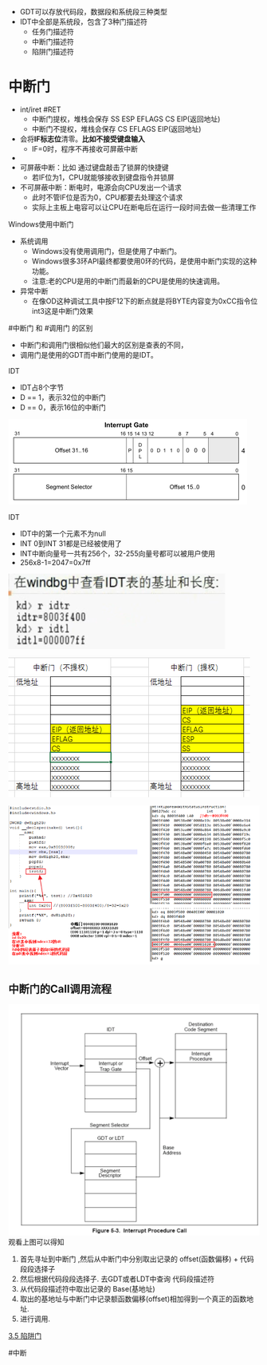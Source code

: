 - GDT可以存放代码段，数据段和系统段三种类型
- IDT中全部是系统段，包含了3种门描述符
	- 任务门描述符
	- 中断门描述符
	- 陷阱门描述符

# 中断门
- int/iret #RET 
	- 中断门提权，堆栈会保存 SS ESP EFLAGS CS EIP(返回地址) 
	- 中断门不提权，堆栈会保存  CS EFLAGS EIP(返回地址) 
- 会将**IF标志位**清零。**比如不接受键盘输入**
	- IF=0时，程序不再接收可屏蔽中断
- 
- 可屏蔽中断：比如 通过键盘敲击了锁屏的快捷键
	- 若IF位为1，CPU就能够接收到键盘指令并锁屏
- 不可屏蔽中断：断电时，电源会向CPU发出一个请求
	- 此时不管IF位是否为0，CPU都要去处理这个请求
	- 实际上主板上电容可以让CPU在断电后在运行一段时间去做一些清理工作

Windows使用中断门
- 系统调用
	- Windows没有使用调用门，但是使用了中断门。	
	- Windows很多3环API最终都要使用0环的代码，是使用中断门实现的这种功能。
	- 注意:老的CPU是用的中断门而最新的CPU是使用的快速调用。
- 异常中断
	- 在像OD这种调试工具中按F12下的断点就是将BYTE内容变为0xCC指令位int3这是中断门效果

#中断门 和 #调用门 的区别
- 中断门和调用门很相似他们最大的区别是查表的不同，
- 调用门是使用的GDT而中断门使用的是IDT。

IDT
- IDT占8个字节
- D == 1，表示32位的中断门  
- D == 0，表示16位的中断门

![](../photo/Pasted%20image%2020221208145708.png)

IDT
- IDT中的第一个元素不为null
- INT 0到INT 31都是已经被使用了
- INT中断向量号一共有256个，32-255向量号都可以被用户使用
- 256x8-1=2047=0x7ff

![](../photo/Pasted%20image%2020221208150434.png)

![](../photo/Pasted%20image%2020221208210833.png)

![](../photo/Pasted%20image%2020221208163140.png)
## 中断门的Call调用流程
![](../photo/Pasted%20image%2020221208171318.png)
观看上图可以得知
1. 首先寻址到中断门 ,然后从中断门中分别取出记录的 offset(函数偏移) + 代码段段选择子
2. 然后根据代码段段选择子. 去GDT或者LDT中查询 代码段描述符
3. 从代码段描述符中取出记录的 Base(基地址)
4. 取出的基地址与中断门中记录额函数偏移(offset)相加得到一个真正的函数地址.
5. 进行调用.

[3.5 陷阱门](3.5%20陷阱门.md)

#中断